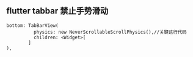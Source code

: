 flutter tabbar 禁止手势滑动
-----
```
bottom: TabBarView(
          physics: new NeverScrollableScrollPhysics(),//关键这行代码
          children: <Widget>[
        ]
),
```

